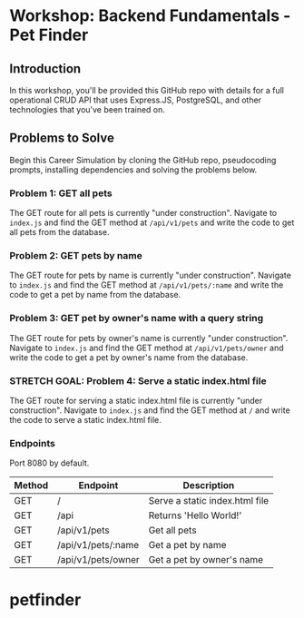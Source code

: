 # Workshop: Backend Fundamentals - Pet Finder

## Introduction

In this workshop, you'll be provided this GitHub repo with details for a full operational CRUD API that uses Express.JS, PostgreSQL, and other technologies that you've been trained on.

## Problems to Solve

Begin this Career Simulation by cloning the GitHub repo, pseudocoding prompts, installing dependencies and solving the problems below.

### Problem 1: GET all pets

The GET route for all pets is currently "under construction". Navigate to `index.js` and find the GET method at `/api/v1/pets` and write the code to get all pets from the database.

### Problem 2: GET pets by name

The GET route for pets by name is currently "under construction". Navigate to `index.js` and find the GET method at `/api/v1/pets/:name` and write the code to get a pet by name from the database.

### Problem 3: GET pet by owner's name with a query string

The GET route for pets by owner's name is currently "under construction". Navigate to `index.js` and find the GET method at `/api/v1/pets/owner` and write the code to get a pet by owner's name from the database.

### STRETCH GOAL: Problem 4: Serve a static index.html file

The GET route for serving a static index.html file is currently "under construction". Navigate to `index.js` and find the GET method at `/` and write the code to serve a static index.html file.

### Endpoints

Port 8080 by default.

| Method | Endpoint           | Description                    |
| ------ | ------------------ | ------------------------------ |
| GET    | /                  | Serve a static index.html file |
| GET    | /api               | Returns 'Hello World!'         |
| GET    | /api/v1/pets       | Get all pets                   |
| GET    | /api/v1/pets/:name | Get a pet by name              |
| GET    | /api/v1/pets/owner | Get a pet by owner's name      |
# petfinder
